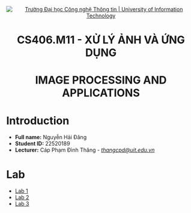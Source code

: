 <!-- Banner -->
<p align="center">
  <a href="https://www.uit.edu.vn/" title="Trường Đại học Công nghệ Thông tin" style="border: none;">
    <img src="https://i.imgur.com/WmMnSRt.png" alt="Trường Đại học Công nghệ Thông tin | University of Information Technology">
  </a>
</p>

<!-- Title -->
<h1 align="center"><b>CS406.M11 - XỬ LÝ ẢNH VÀ ỨNG DỤNG</b></h1>
<h1 align="center"><b>IMAGE PROCESSING AND APPLICATIONS</b></h1>

# Introduction
* **Full name:** Nguyễn Hải Đăng
* **Student ID:** 22520189
* **Lecturer:** Cáp Phạm Đình Thăng - *thangcpd@uit.edu.vn*

# Lab
* [Lab 1](22520189_Lab_01) 
* [Lab 2](22520189_Lab_02/turtorial.md) 
* [Lab 3](22520189_Lab_03/turtorial.md) 
 

